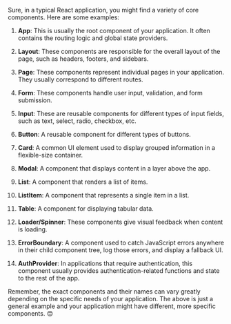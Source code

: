 Sure, in a typical React application, you might find a variety of core components. Here are some examples:

1. **App**: This is usually the root component of your application. It often contains the routing logic and global state providers.

2. **Layout**: These components are responsible for the overall layout of the page, such as headers, footers, and sidebars.

3. **Page**: These components represent individual pages in your application. They usually correspond to different routes.

4. **Form**: These components handle user input, validation, and form submission.

5. **Input**: These are reusable components for different types of input fields, such as text, select, radio, checkbox, etc.

6. **Button**: A reusable component for different types of buttons.

7. **Card**: A common UI element used to display grouped information in a flexible-size container.

8. **Modal**: A component that displays content in a layer above the app.

9. **List**: A component that renders a list of items.

10. **ListItem**: A component that represents a single item in a list.

11. **Table**: A component for displaying tabular data.

12. **Loader/Spinner**: These components give visual feedback when content is loading.

13. **ErrorBoundary**: A component used to catch JavaScript errors anywhere in their child component tree, log those errors, and display a fallback UI.

14. **AuthProvider**: In applications that require authentication, this component usually provides authentication-related functions and state to the rest of the app.

Remember, the exact components and their names can vary greatly depending on the specific needs of your application. The above is just a general example and your application might have different, more specific components. 😊